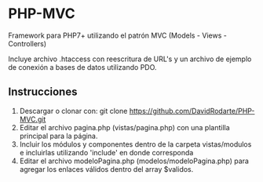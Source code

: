 # PHP-MVC
Framework para PHP7+ utilizando el patrón MVC (Models - Views - Controllers)

Incluye archivo .htaccess con reescritura de URL's y un archivo de ejemplo de conexión a bases de datos utilizando PDO.

###
## Instrucciones
1. Descargar o clonar con:
  git clone https://github.com/DavidRodarte/PHP-MVC.git
2. Editar el archivo pagina.php (vistas/pagina.php) con una plantilla principal para la página.
3. Incluir los módulos y componentes dentro de la carpeta vistas/modulos e incluirlas utilizando 'include' en donde corresponda
4. Editar el archivo modeloPagina.php (modelos/modeloPagina.php) para agregar los enlaces válidos dentro del array $validos.

